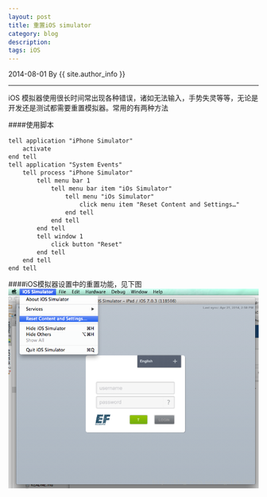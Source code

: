 ```yaml
---
layout: post
title: 重置iOS simulator
category: blog
description: 
tags: iOS
---
```

2014-08-01 By {{ site.author_info }}
***
iOS 模拟器使用很长时间常出现各种错误，诸如无法输入，手势失灵等等，无论是开发还是测试都需要重置模拟器。常用的有两种方法

####使用脚本
```
tell application "iPhone Simulator"
	activate
end tell
tell application "System Events"
	tell process "iPhone Simulator"
		tell menu bar 1
			tell menu bar item "iOs Simulator"
				tell menu "iOs Simulator"
					click menu item "Reset Content and Settings…"
				end tell
			end tell
		end tell
		tell window 1
			click button "Reset"
		end tell
	end tell
end tell
```

####iOS模拟器设置中的重置功能，见下图
![reset ios simulator](/images/blog/resetiossimulator.png)


[Angelia]:    http://angeliaw.github.com  "Angelia"
